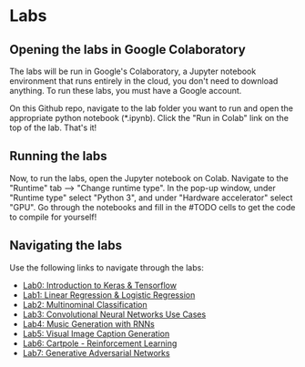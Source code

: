 # Labs

## Opening the labs in Google Colaboratory

The labs will be run in Google's Colaboratory, a Jupyter notebook environment that runs entirely in the cloud, you don't need to download anything. To run these labs, you must have a Google account.

On this Github repo, navigate to the lab folder you want to run and open the appropriate python notebook (*.ipynb). Click the "Run in Colab" link on the top of the lab. That's it!

## Running the labs

Now, to run the labs, open the Jupyter notebook on Colab. Navigate to the "Runtime" tab --> "Change runtime type". In the pop-up window, under "Runtime type" select "Python 3", and under "Hardware accelerator" select "GPU". Go through the notebooks and fill in the #TODO cells to get the code to compile for yourself!

## Navigating the labs

Use the following links to navigate through the labs:

* [Lab0: Introduction to Keras & Tensorflow](lab0/README.md)
* [Lab1: Linear Regression & Logistic Regression](lab1/README.md)
* [Lab2: Multinominal Classification](lab2/README.md)
* [Lab3: Convolutional Neural Networks Use Cases](lab3/README.md)
* [Lab4: Music Generation with RNNs](lab4/README.md)
* [Lab5: Visual Image Caption Generation](lab5/README.md)
* [Lab6: Cartpole - Reinforcement Learning](lab6/README.md)
* [Lab7: Generative Adversarial Networks](lab7/README.md)

